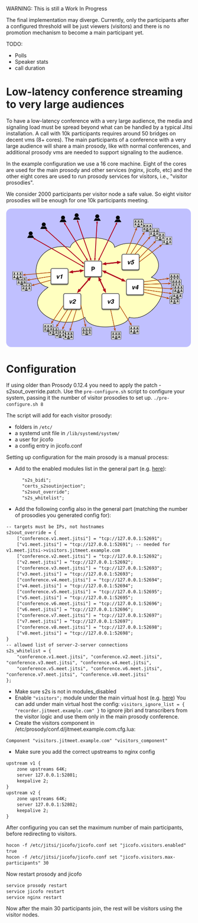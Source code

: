 WARNING: This is still a Work In Progress

The final implementation may diverge. Currently, only the participants after a
configured threshold will be just viewers (visitors) and there is no promotion
mechanism to become a main participant yet.

TODO:
* Polls
* Speaker stats
* call duration

# Low-latency conference streaming to very large audiences

To have a low-latency conference with a very large audience, the media and
signaling load must be spread  beyond what can be handled by a typical Jitsi
installation. A call with 10k participants requires around 50 bridges on decent
vms (8+ cores). The main participants of a conference with a very large
audience will share a main prosody, like with normal conferences, and
additional prosody vms are needed to support signaling to the audience.

In the example configuration we use a 16 core machine. Eight of the cores are
used for the main prosody and other services (nginx, jicofo, etc) and the other
eight cores are used to run prosody services for visitors, i.e., "visitor
prosodies".

We consider 2000 participants per visitor node a safe value. So eight visitor
prosodies will be enough for one 10k participants meeting.

<img src="imgs/visitors-prosody.svg" alt="diagram of a central prosody connected to several visitor prosodies" width="500"/>

# Configuration
If using older than Prosody 0.12.4 you need to apply the patch - s2sout_override.patch.
Use the `pre-configure.sh` script to configure your system, passing it the
number of visitor prosodies to set up.
`./pre-configure.sh 8`

The script will add for each visitor prosody:
- folders in `/etc/`
- a systemd unit file in `/lib/systemd/system/`
- a user for jicofo
- a config entry in jicofo.conf

Setting up configuration for the main prosody is a manual process:
- Add to the enabled modules list in the general part (e.g. [here](https://github.com/bjc/prosody/blob/76bf6d511f851c7cde8a81257afaaae0fb7a4160/prosody.cfg.lua.dist#L33)):
```
      "s2s_bidi";
      "certs_s2soutinjection";
      "s2sout_override";
      "s2s_whitelist";
```

- Add the following config also in the general part (matching the number of prosodies you generated config for):
```
-- targets must be IPs, not hostnames
s2sout_override = {
    ["conference.v1.meet.jitsi"] = "tcp://127.0.0.1:52691";
    ["v1.meet.jitsi"] = "tcp://127.0.0.1:52691"; -- needed for v1.meet.jitsi->visitors.jitmeet.example.com
    ["conference.v2.meet.jitsi"] = "tcp://127.0.0.1:52692";
    ["v2.meet.jitsi"] = "tcp://127.0.0.1:52692";
    ["conference.v3.meet.jitsi"] = "tcp://127.0.0.1:52693";
    ["v3.meet.jitsi"] = "tcp://127.0.0.1:52693";
    ["conference.v4.meet.jitsi"] = "tcp://127.0.0.1:52694";
    ["v4.meet.jitsi"] = "tcp://127.0.0.1:52694";
    ["conference.v5.meet.jitsi"] = "tcp://127.0.0.1:52695";
    ["v5.meet.jitsi"] = "tcp://127.0.0.1:52695";
    ["conference.v6.meet.jitsi"] = "tcp://127.0.0.1:52696";
    ["v6.meet.jitsi"] = "tcp://127.0.0.1:52696";
    ["conference.v7.meet.jitsi"] = "tcp://127.0.0.1:52697";
    ["v7.meet.jitsi"] = "tcp://127.0.0.1:52697";
    ["conference.v8.meet.jitsi"] = "tcp://127.0.0.1:52698";
    ["v8.meet.jitsi"] = "tcp://127.0.0.1:52698";
}
-- allowed list of server-2-server connections
s2s_whitelist = {
    "conference.v1.meet.jitsi", "conference.v2.meet.jitsi", "conference.v3.meet.jitsi", "conference.v4.meet.jitsi",
    "conference.v5.meet.jitsi", "conference.v6.meet.jitsi", "conference.v7.meet.jitsi", "conference.v8.meet.jitsi"
};
```

- Make sure s2s is not in modules_disabled
- Enable `"visitors";` module under the main virtual host (e.g. [here](https://github.com/jitsi/jitsi-meet/blob/f42772ec5bcc87ff6de17423d36df9bcad6e770d/doc/debian/jitsi-meet-prosody/prosody.cfg.lua-jvb.example#L57))
  You can add under main virtual host the config: `visitors_ignore_list = { "recorder.jitmeet.example.com" }` to ignore jibri and transcribers from the visitor logic and use them only in the main prosody conference.
- Create the visitors component in /etc/prosody/conf.d/jitmeet.example.com.cfg.lua:
```
Component "visitors.jitmeet.example.com" "visitors_component"
```
- Make sure you add the correct upstreams to nginx config
```
upstream v1 {
    zone upstreams 64K;
    server 127.0.0.1:52801;
    keepalive 2;
}
upstream v2 {
    zone upstreams 64K;
    server 127.0.0.1:52802;
    keepalive 2;
}
```

After configuring you can set the maximum number of main participants, before
redirecting to visitors.
```
hocon -f /etc/jitsi/jicofo/jicofo.conf set "jicofo.visitors.enabled" true
hocon -f /etc/jitsi/jicofo/jicofo.conf set "jicofo.visitors.max-participants" 30
```
Now restart prosody and jicofo
```
service prosody restart
service jicofo restart
service nginx restart
```

Now after the main 30 participants join, the rest will be visitors using the
visitor nodes.
